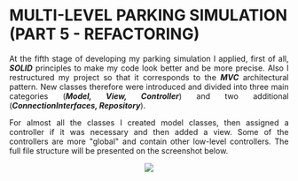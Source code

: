 # MULTI-LEVEL PARKING SIMULATION (PART 5 - REFACTORING)

<p align = justify> At the fifth stage of developing my parking simulation I applied, first of all, <b><i>SOLID</i></b> principles to make my code look better and be more precise. Also I restructured my project so that it corresponds to the <b><i>MVC</i></b> architectural pattern. New classes therefore were introduced and divided into three main categories (<b><i>Model, View, Controller</i></b>) and two additional (<b><i>ConnectionInterfaces, Repository</i></b>).</p>

<p align = justify> For almost all the classes I created model classes, then assigned a controller if it was necessary and then added a view. Some of the controllers are more "global" and contain other low-level controllers. The full file structure will be presented on the screenshot below. </p>

<p align = center> <img src=https://github.com/lavanda888boy/OOP_labs_UTM/blob/main/Lab_6/file_structure.png /> </p>
